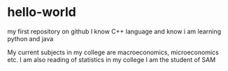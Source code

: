 # hello-world
my first repository on github
I know C++ language and know i am learning python and java

My current subjects in my college are macroeconomics, microeconomics etc.
I am also reading of statistics in my college
I am the student of SAM
